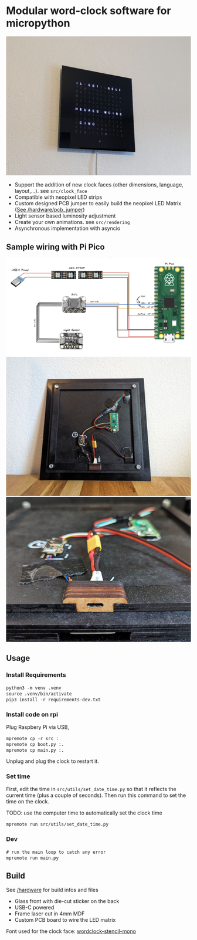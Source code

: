 # Modular word-clock software for micropython

![Word clock](docs/img/clock-face-fr.jpeg)

* Support the addition of new clock faces (other dimensions, language, layout,...). see `src/clock_face`
* Compatible with neopixel LED strips
* Custom designed PCB jumper to easily build the neopixel LED Matrix ([See /hardware/pcb_jumper](/hardware/pcb_jumper/))
* Light sensor based luminosity adjustment
* Create your own animations. see `src/rendering`
* Asynchronous implementation with asyncio

## Sample wiring with Pi Pico

![Word clock sample schematic with raspberry pi pico](docs/img/schematic-pi-pico.png)
![Word clock wiring with raspberry pi pico](docs/img/back.jpeg)
![Word clock usb socket](docs/img/back-close-up.jpeg)

## Usage

### Install Requirements

```
python3 -m venv .venv
source .venv/bin/activate
pip3 install -r requirements-dev.txt
```

### Install code on rpi
Plug Raspbery Pi via USB,

```
mpremote cp -r src :
mpremote cp boot.py :.
mpremote cp main.py :.
```

Unplug and plug the clock to restart it.

### Set time

First, edit the time in `src/utils/set_date_time.py` so that it reflects the current time (plus a couple of seconds). Then run this command to set the time on the clock.

TODO: use the computer time to automatically set the clock time

```
mpremote run src/utils/set_date_time.py
```

### Dev

```
# run the main loop to catch any error
mpremote run main.py 
```

## Build

See [/hardware](/hardware/) for build infos and files

* Glass front with die-cut sticker on the back
* USB-C powered
* Frame laser cut in 4mm MDF
* Custom PCB board to wire the LED matrix

Font used for the clock face: [wordclock-stencil-mono](https://github.com/mrudelle/wordclock-stencil-mono)
